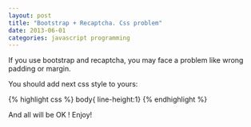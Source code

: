 ```yaml
---
layout: post
title: "Bootstrap + Recaptcha. Css problem"
date: 2013-06-01
categories: javascript programming
---
```

If you use bootstrap and recaptcha, you may face a problem like wrong padding or margin.

You should add next css style to yours:

{% highlight css %}
body{ line-height:1}
{% endhighlight %}

And all will be OK ! Enjoy!